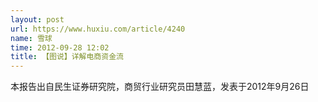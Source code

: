 ```yaml
---
layout: post
url: https://www.huxiu.com/article/4240
name: 雪球
time: 2012-09-28 12:02
title: 【图说】详解电商资金流
---
```

本报告出自民生证券研究院，商贸行业研究员田慧蓝，发表于2012年9月26日

